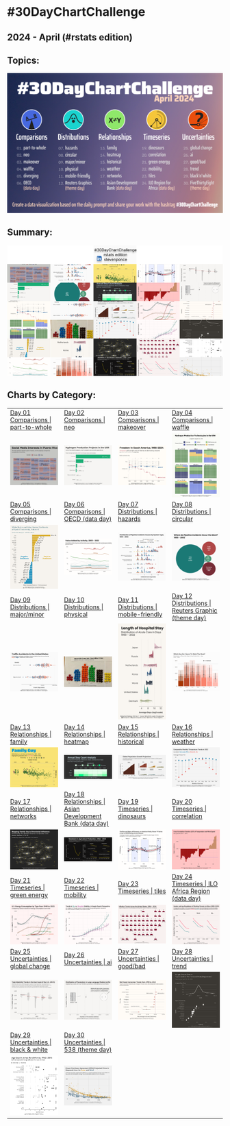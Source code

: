 # #30DayChartChallenge

## 2024 - April (#rstats edition)

## Topics:

![](topics/2024_topics.png)

## Summary:

![](topics/2024_summary.png)

## Charts by Category:

|                                                                                                                                                                                          |                                                                                                                                                                                                              |                                                                                                                                                                                            |                                                                                                                                                                                                        |
|------------------|-------------------|------------------|------------------|
| [Day 01](https://github.com/poncest/30DayChartChallenge/tree/main/2024/day_01)<br>[Comparisons \| part-to-whole](https://github.com/poncest/30DayChartChallenge/tree/main/2024/day_01)   | [Day 02](https://github.com/poncest/30DayChartChallenge/tree/main/2024/day_02)<br>[Comparisons \| neo](https://github.com/poncest/30DayChartChallenge/tree/main/2024/day_02)                                 | [Day 03](https://github.com/poncest/30DayChartChallenge/tree/main/2024/day_03)<br>[Comparisons \| makeover](https://github.com/poncest/30DayChartChallenge/tree/main/2024/day_03)          | [Day 04](https://github.com/poncest/30DayChartChallenge/tree/main/2024/day_04)<br>[Comparisons \| waffle](https://github.com/poncest/30DayChartChallenge/tree/main/2024/day_04)                        |
| ![](day_01/2024_day_01.png "part-to-whole")                                                                                                                                              | ![](day_02/2024_day_02.png "neo")                                                                                                                                                                            | ![](day_03/2024_day_03.png "waffle")                                                                                                                                                       | ![](day_04/2024_day_04.png "waffle")                                                                                                                                                                   |
| [Day 05](https://github.com/poncest/30DayChartChallenge/tree/main/2024/day_05)<br>[Comparisons \| diverging](https://github.com/poncest/30DayChartChallenge/tree/main/2024/day_05)       | [Day 06](https://github.com/poncest/30DayChartChallenge/tree/main/2024/day_06)<br>[Comparisons \| OECD (data day)](https://github.com/poncest/30DayChartChallenge/tree/main/2024/day_06)                     | [Day 07](https://github.com/poncest/30DayChartChallenge/tree/main/2024/day_07)<br>[Distributions \| hazards](https://github.com/poncest/30DayChartChallenge/tree/main/2024/day_07)         | [Day 08](https://github.com/poncest/30DayChartChallenge/tree/main/2024/day_08)<br>[Distributions \| circular](https://github.com/poncest/30DayChartChallenge/tree/main/2024/day_08)                    |
| ![](day_05/2024_day_05.png "diverging")                                                                                                                                                  | ![](day_06/2024_day_06.png "OECD (data day)")                                                                                                                                                                | ![](day_07/2024_day_07.png "hazards")                                                                                                                                                      | ![](day_08/2024_day_08.png "circular")                                                                                                                                                                 |
| [Day 09](https://github.com/poncest/30DayChartChallenge/tree/main/2024/day_09)<br>[Distributions \| major/minor](https://github.com/poncest/30DayChartChallenge/tree/main/2024/day_09)   | [Day 10](https://github.com/poncest/30DayChartChallenge/tree/main/2024/day_10)<br>[Distributions \| physical](https://github.com/poncest/30DayChartChallenge/tree/main/2024/day_10)                          | [Day 11](https://github.com/poncest/30DayChartChallenge/tree/main/2024/day_11)<br>[Distributions \| mobile-friendly](https://github.com/poncest/30DayChartChallenge/tree/main/2024/day_11) | [Day 12](https://github.com/poncest/30DayChartChallenge/tree/main/2024/day_12)<br>[Distributions \| Reuters Graphic (theme day)](https://github.com/poncest/30DayChartChallenge/tree/main/2024/day_12) |
| ![](day_09/2024_day_09.png "major/minor")                                                                                                                                                | ![](day_10/2024_day_10.png "physical")                                                                                                                                                                       | ![](day_11/2024_day_11.png "mobile-friendly")                                                                                                                                              | ![](day_12/2024_day_12.png "Reuters Graphics (theme day)")                                                                                                                                             |
| [Day 13](https://github.com/poncest/30DayChartChallenge/tree/main/2024/day_13)<br>[Relationships \| family](https://github.com/poncest/30DayChartChallenge/tree/main/2024/day_13)        | [Day 14](https://github.com/poncest/30DayChartChallenge/tree/main/2024/day_14)<br>[Relationships \| heatmap](https://github.com/poncest/30DayChartChallenge/tree/main/2024/day_14)                           | [Day 15](https://github.com/poncest/30DayChartChallenge/tree/main/2024/day_15)<br>[Relationships \| historical](https://github.com/poncest/30DayChartChallenge/tree/main/2024/day_15)      | [Day 16](https://github.com/poncest/30DayChartChallenge/tree/main/2024/day_16)<br>[Relationships \| weather](https://github.com/poncest/30DayChartChallenge/tree/main/2024/day_16)                     |
| ![](day_13/2024_day_13.png "family")                                                                                                                                                     | ![](day_14/2024_day_14.png "heatmap")                                                                                                                                                                        | ![](day_15/2024_day_15.png "historical")                                                                                                                                                   | ![](day_16/2024_day_16.png "weather")                                                                                                                                                                  |
| [Day 17](https://github.com/poncest/30DayChartChallenge/tree/main/2024/day_17)<br>[Relationships \| networks](https://github.com/poncest/30DayChartChallenge/tree/main/2024/day_17)      | [Day 18](https://github.com/poncest/30DayChartChallenge/tree/main/2024/day_18)<br>[Relationships \| Asian Development Bank (data day)](https://github.com/poncest/30DayChartChallenge/tree/main/2024/day_18) | [Day 19](https://github.com/poncest/30DayChartChallenge/tree/main/2024/day_19)<br>[Timeseries \| dinosaurs](https://github.com/poncest/30DayChartChallenge/tree/main/2024/day_19)          | [Day 20](https://github.com/poncest/30DayChartChallenge/tree/main/2024/day_20)<br>[Timeseries \| correlation](https://github.com/poncest/30DayChartChallenge/tree/main/2024/day_20)                    |
| ![](day_17/2024_day_17.png "networks")                                                                                                                                                   | ![](day_18/2024_day_18.png "ADB (data day)")                                                                                                                                                                 | ![](day_19/2024_day_19.png "dinosaurs")                                                                                                                                                    | ![](day_20/2024_day_20.png "correlation")                                                                                                                                                              |
| [Day 21](https://github.com/poncest/30DayChartChallenge/tree/main/2024/day_21)<br>[Timeseries \| green energy](https://github.com/poncest/30DayChartChallenge/tree/main/2024/day_21)     | [Day 22](https://github.com/poncest/30DayChartChallenge/tree/main/2024/day_22)<br>[Timeseries \| mobility](https://github.com/poncest/30DayChartChallenge/tree/main/2024/day_22)                             | [Day 23](https://github.com/poncest/30DayChartChallenge/tree/main/2024/day_23)<br>[Timeseries \| tiles](https://github.com/poncest/30DayChartChallenge/tree/main/2024/day_23)              | [Day 24](https://github.com/poncest/30DayChartChallenge/tree/main/2024/day_24)<br>[Timeseries \| ILO Africa Region (data day)](https://github.com/poncest/30DayChartChallenge/tree/main/2024/day_24)   |
| ![](day_21/2024_day_21.png "green energy")                                                                                                                                               | ![](day_22/2024_day_22.png "mobility")                                                                                                                                                                       | ![](day_23/2024_day_23.png "tiles")                                                                                                                                                        | ![](day_24/2024_day_24.png "ILO Africa Region (data day)")                                                                                                                                             |
| [Day 25](https://github.com/poncest/30DayChartChallenge/tree/main/2024/day_25)<br>[Uncertainties \| global change](https://github.com/poncest/30DayChartChallenge/tree/main/2024/day_25) | [Day 26](https://github.com/poncest/30DayChartChallenge/tree/main/2024/day_26)<br>[Uncertainties \| ai](https://github.com/poncest/30DayChartChallenge/tree/main/2024/day_26)                                | [Day 27](https://github.com/poncest/30DayChartChallenge/tree/main/2024/day_27)<br>[Uncertainties \| good/bad](https://github.com/poncest/30DayChartChallenge/tree/main/2024/day_27)        | [Day 28](https://github.com/poncest/30DayChartChallenge/tree/main/2024/day_28)<br>[Uncertainties \| trend](https://github.com/poncest/30DayChartChallenge/tree/main/2024/day_28)                       |
| ![](day_25/2024_day_25.png "global change")                                                                                                                                              | ![](day_26/2024_day_26.png "ai")                                                                                                                                                                             | ![](day_27/2024_day_27.png "good/bad")                                                                                                                                                     | ![](day_28/2024_day_28.png "trend")                                                                                                                                                                    |
| [Day 29](https://github.com/poncest/30DayChartChallenge/tree/main/2024/day_29)<br>[Uncertainties \| black & white](https://github.com/poncest/30DayChartChallenge/tree/main/2024/day_29) | [Day 30](https://github.com/poncest/30DayChartChallenge/tree/main/2024/day_30)<br>[Uncertainties \| 538 (theme day)](https://github.com/poncest/30DayChartChallenge/tree/main/2024/day_30)                   |                                                                                                                                                                                            |                                                                                                                                                                                                        |
| ![](day_29/2024_day_29.png "black & white")                                                                                                                                              | ![](day_30/2024_day_30.png "538 (theme day)")                                                                                                                                                                |                                                                                                                                                                                            |                                                                                                                                                                                                        |
